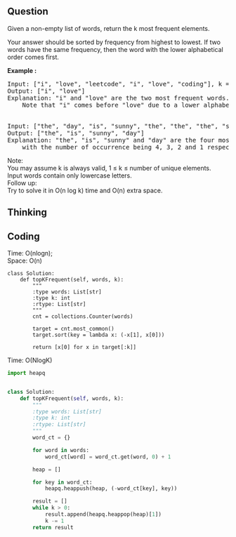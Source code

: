 ## Question
Given a non-empty list of words, return the k most frequent elements.<br>

Your answer should be sorted by frequency from highest to lowest. If two words have the same frequency, then the word with the lower alphabetical order comes first.

**Example :**   
<pre>
Input: ["i", "love", "leetcode", "i", "love", "coding"], k = 2
Output: ["i", "love"]
Explanation: "i" and "love" are the two most frequent words.
    Note that "i" comes before "love" due to a lower alphabetical order.


Input: ["the", "day", "is", "sunny", "the", "the", "the", "sunny", "is", "is"], k = 4
Output: ["the", "is", "sunny", "day"]
Explanation: "the", "is", "sunny" and "day" are the four most frequent words,
    with the number of occurrence being 4, 3, 2 and 1 respectively.
</pre>

Note:<br>
You may assume k is always valid, 1 ≤ k ≤ number of unique elements.<br>
Input words contain only lowercase letters.<br>
Follow up:<br>
Try to solve it in O(n log k) time and O(n) extra space.

## Thinking


## Coding
Time: O(nlogn); <br>
Space: O(n)
```python3
class Solution:
    def topKFrequent(self, words, k):
        """
        :type words: List[str]
        :type k: int
        :rtype: List[str]
        """
        cnt = collections.Counter(words)
        
        target = cnt.most_common()
        target.sort(key = lambda x: (-x[1], x[0]))
        
        return [x[0] for x in target[:k]]
```

Time: O(NlogK)<br>
```python
import heapq


class Solution:
    def topKFrequent(self, words, k):
        """
        :type words: List[str]
        :type k: int
        :rtype: List[str]
        """
        word_ct = {}

        for word in words:
            word_ct[word] = word_ct.get(word, 0) + 1

        heap = []

        for key in word_ct:
            heapq.heappush(heap, (-word_ct[key], key))

        result = []
        while k > 0:
            result.append(heapq.heappop(heap)[1])
            k -= 1
        return result
```
